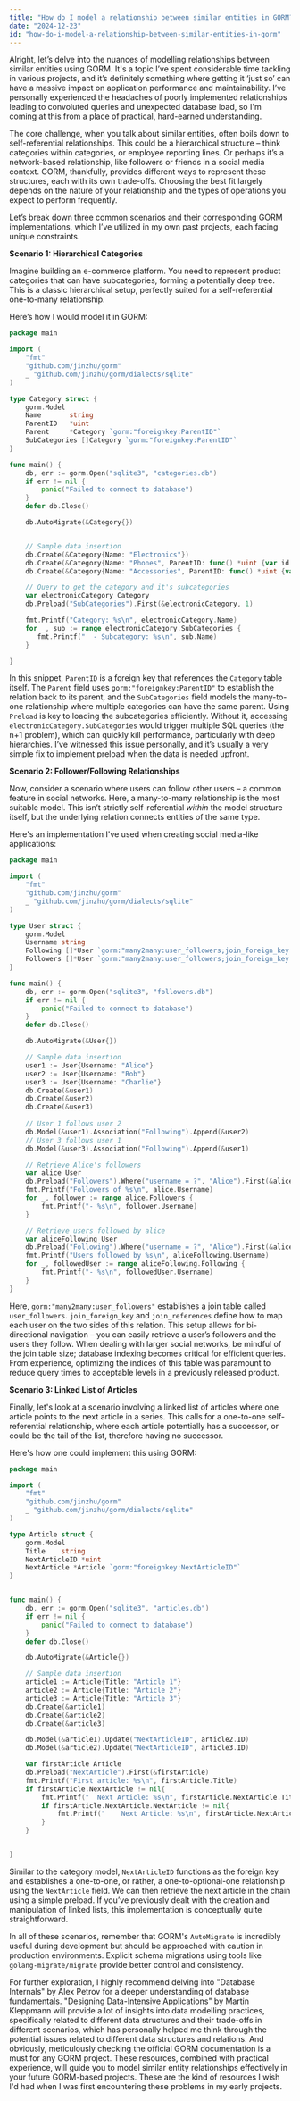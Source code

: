 ```yaml
---
title: "How do I model a relationship between similar entities in GORM?"
date: "2024-12-23"
id: "how-do-i-model-a-relationship-between-similar-entities-in-gorm"
---
```


Alright, let’s delve into the nuances of modelling relationships between similar entities using GORM. It's a topic I’ve spent considerable time tackling in various projects, and it’s definitely something where getting it ‘just so’ can have a massive impact on application performance and maintainability. I’ve personally experienced the headaches of poorly implemented relationships leading to convoluted queries and unexpected database load, so I'm coming at this from a place of practical, hard-earned understanding.

The core challenge, when you talk about similar entities, often boils down to self-referential relationships. This could be a hierarchical structure – think categories within categories, or employee reporting lines. Or perhaps it’s a network-based relationship, like followers or friends in a social media context. GORM, thankfully, provides different ways to represent these structures, each with its own trade-offs. Choosing the best fit largely depends on the nature of your relationship and the types of operations you expect to perform frequently.

Let’s break down three common scenarios and their corresponding GORM implementations, which I’ve utilized in my own past projects, each facing unique constraints.

**Scenario 1: Hierarchical Categories**

Imagine building an e-commerce platform. You need to represent product categories that can have subcategories, forming a potentially deep tree. This is a classic hierarchical setup, perfectly suited for a self-referential one-to-many relationship.

Here’s how I would model it in GORM:

```go
package main

import (
	"fmt"
	"github.com/jinzhu/gorm"
	_ "github.com/jinzhu/gorm/dialects/sqlite"
)

type Category struct {
	gorm.Model
	Name       string
	ParentID   *uint
	Parent     *Category `gorm:"foreignkey:ParentID"`
	SubCategories []Category `gorm:"foreignkey:ParentID"`
}

func main() {
	db, err := gorm.Open("sqlite3", "categories.db")
	if err != nil {
		panic("Failed to connect to database")
	}
	defer db.Close()

	db.AutoMigrate(&Category{})


    // Sample data insertion
	db.Create(&Category{Name: "Electronics"})
	db.Create(&Category{Name: "Phones", ParentID: func() *uint {var id uint=1; return &id}()})
    db.Create(&Category{Name: "Accessories", ParentID: func() *uint {var id uint=1; return &id}()})

    // Query to get the category and it's subcategories
    var electronicCategory Category
    db.Preload("SubCategories").First(&electronicCategory, 1)

    fmt.Printf("Category: %s\n", electronicCategory.Name)
    for _, sub := range electronicCategory.SubCategories {
       fmt.Printf("  - Subcategory: %s\n", sub.Name)
    }

}
```

In this snippet, `ParentID` is a foreign key that references the `Category` table itself. The `Parent` field uses `gorm:"foreignkey:ParentID"` to establish the relation back to its parent, and the `SubCategories` field models the many-to-one relationship where multiple categories can have the same parent. Using `Preload` is key to loading the subcategories efficiently. Without it, accessing `electronicCategory.SubCategories` would trigger multiple SQL queries (the n+1 problem), which can quickly kill performance, particularly with deep hierarchies. I’ve witnessed this issue personally, and it’s usually a very simple fix to implement preload when the data is needed upfront.

**Scenario 2: Follower/Following Relationships**

Now, consider a scenario where users can follow other users – a common feature in social networks. Here, a many-to-many relationship is the most suitable model. This isn’t strictly self-referential *within* the model structure itself, but the underlying relation connects entities of the same type.

Here's an implementation I've used when creating social media-like applications:

```go
package main

import (
	"fmt"
	"github.com/jinzhu/gorm"
	_ "github.com/jinzhu/gorm/dialects/sqlite"
)

type User struct {
	gorm.Model
	Username string
	Following []*User `gorm:"many2many:user_followers;join_foreign_key:follower_id;join_references:following_id"`
	Followers []*User `gorm:"many2many:user_followers;join_foreign_key:following_id;join_references:follower_id"`
}

func main() {
	db, err := gorm.Open("sqlite3", "followers.db")
	if err != nil {
		panic("Failed to connect to database")
	}
	defer db.Close()

	db.AutoMigrate(&User{})

    // Sample data insertion
	user1 := User{Username: "Alice"}
    user2 := User{Username: "Bob"}
    user3 := User{Username: "Charlie"}
    db.Create(&user1)
    db.Create(&user2)
    db.Create(&user3)
    
    // User 1 follows user 2
    db.Model(&user1).Association("Following").Append(&user2)
	// User 3 follows user 1
	db.Model(&user3).Association("Following").Append(&user1)

    // Retrieve Alice's followers
    var alice User
    db.Preload("Followers").Where("username = ?", "Alice").First(&alice)
	fmt.Printf("Followers of %s\n", alice.Username)
	for _, follower := range alice.Followers {
		fmt.Printf("- %s\n", follower.Username)
	}

    // Retrieve users followed by alice
	var aliceFollowing User
    db.Preload("Following").Where("username = ?", "Alice").First(&aliceFollowing)
	fmt.Printf("Users followed by %s\n", aliceFollowing.Username)
	for _, followedUser := range aliceFollowing.Following {
		fmt.Printf("- %s\n", followedUser.Username)
	}
}
```

Here, `gorm:"many2many:user_followers"` establishes a join table called `user_followers`. `join_foreign_key` and `join_references` define how to map each user on the two sides of this relation. This setup allows for bi-directional navigation – you can easily retrieve a user’s followers and the users they follow. When dealing with larger social networks, be mindful of the join table size; database indexing becomes critical for efficient queries. From experience, optimizing the indices of this table was paramount to reduce query times to acceptable levels in a previously released product.

**Scenario 3: Linked List of Articles**

Finally, let's look at a scenario involving a linked list of articles where one article points to the next article in a series. This calls for a one-to-one self-referential relationship, where each article potentially has a successor, or could be the tail of the list, therefore having no successor.

Here's how one could implement this using GORM:

```go
package main

import (
	"fmt"
	"github.com/jinzhu/gorm"
	_ "github.com/jinzhu/gorm/dialects/sqlite"
)

type Article struct {
	gorm.Model
	Title    string
    NextArticleID *uint
    NextArticle *Article `gorm:"foreignkey:NextArticleID"`
}


func main() {
	db, err := gorm.Open("sqlite3", "articles.db")
	if err != nil {
		panic("Failed to connect to database")
	}
	defer db.Close()

	db.AutoMigrate(&Article{})

	// Sample data insertion
	article1 := Article{Title: "Article 1"}
	article2 := Article{Title: "Article 2"}
	article3 := Article{Title: "Article 3"}
	db.Create(&article1)
    db.Create(&article2)
    db.Create(&article3)

    db.Model(&article1).Update("NextArticleID", article2.ID)
	db.Model(&article2).Update("NextArticleID", article3.ID)

    var firstArticle Article
	db.Preload("NextArticle").First(&firstArticle)
	fmt.Printf("First article: %s\n", firstArticle.Title)
	if firstArticle.NextArticle != nil{
		fmt.Printf("  Next Article: %s\n", firstArticle.NextArticle.Title)
		if firstArticle.NextArticle.NextArticle != nil{
			fmt.Printf("    Next Article: %s\n", firstArticle.NextArticle.NextArticle.Title)
		}
	}


}
```

Similar to the category model, `NextArticleID` functions as the foreign key and establishes a one-to-one, or rather, a one-to-optional-one relationship using the `NextArticle` field. We can then retrieve the next article in the chain using a simple preload. If you’ve previously dealt with the creation and manipulation of linked lists, this implementation is conceptually quite straightforward.

In all of these scenarios, remember that GORM's `AutoMigrate` is incredibly useful during development but should be approached with caution in production environments. Explicit schema migrations using tools like `golang-migrate/migrate` provide better control and consistency.

For further exploration, I highly recommend delving into "Database Internals" by Alex Petrov for a deeper understanding of database fundamentals. "Designing Data-Intensive Applications" by Martin Kleppmann will provide a lot of insights into data modelling practices, specifically related to different data structures and their trade-offs in different scenarios, which has personally helped me think through the potential issues related to different data structures and relations. And obviously, meticulously checking the official GORM documentation is a must for any GORM project. These resources, combined with practical experience, will guide you to model similar entity relationships effectively in your future GORM-based projects. These are the kind of resources I wish I'd had when I was first encountering these problems in my early projects.
